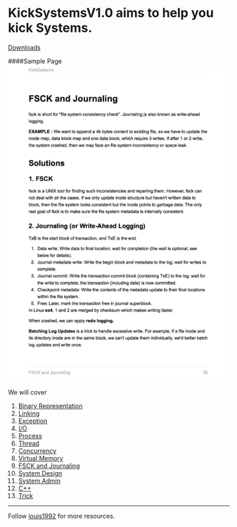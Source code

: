 KickSystems**V1.0** aims to help you kick Systems.
=======

[Downloads](https://github.com/gzc/kicksystems/files/32059/KickSystems.pdf)

####Sample Page
![](./images/1.png)

We will cover

1. [Binary Representation](./binary_representation.md)
2. [Linking](./linking.md)
3. [Exception](./exception.md)
4. [I/O](./io.md)
5. [Process](./process.md)
6. [Thread](./thread.md)
7. [Concurrency](./concurrency.md)
8. [Virtual Memory](virtual_memory.md)
9. [FSCK and Journaling](./fsck_and_journaling.md)
10. [System Design](./system_design.md)
11. [System Admin](./system_admin.md)
12. [C++](./c++.md)
13. [Trick](./trick.md)

***
Follow [louis1992](https://github.com/gzc) for more resources.